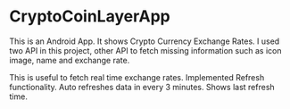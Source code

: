 # CryptoCoinLayerApp

This is an Android App. It shows Crypto Currency Exchange Rates. I used two API in this project, other API to fetch missing information such as icon image, name and exchange rate. 

This is useful to fetch real time exchange rates.
Implemented Refresh functionality. 
Auto refreshes data in every 3 minutes.
Shows last refresh time.
